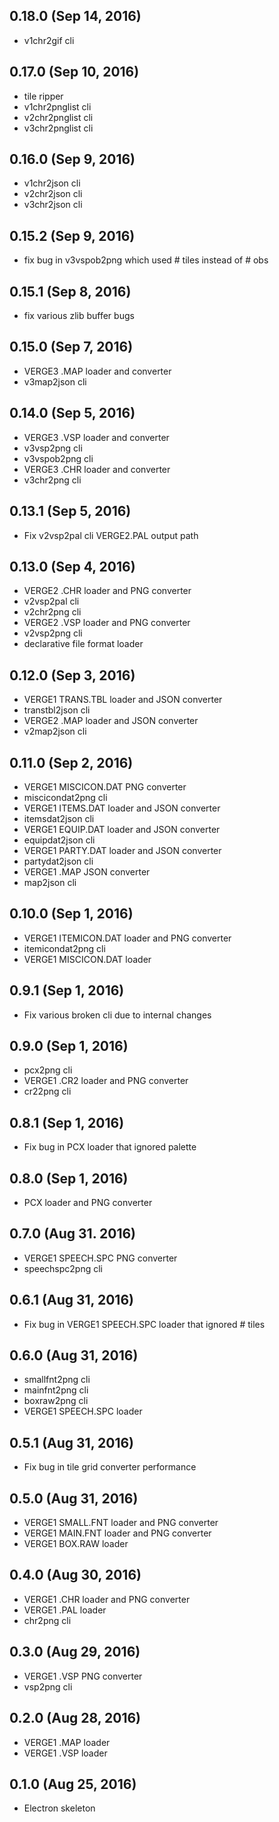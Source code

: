 ## 0.18.0 (Sep 14, 2016)

- v1chr2gif cli

## 0.17.0 (Sep 10, 2016)

- tile ripper
- v1chr2pnglist cli
- v2chr2pnglist cli
- v3chr2pnglist cli

## 0.16.0 (Sep 9, 2016)

- v1chr2json cli
- v2chr2json cli
- v3chr2json cli

## 0.15.2 (Sep 9, 2016)

- fix bug in v3vspob2png which used # tiles instead of # obs

## 0.15.1 (Sep 8, 2016)

- fix various zlib buffer bugs

## 0.15.0 (Sep 7, 2016)

- VERGE3 .MAP loader and converter
- v3map2json cli

## 0.14.0 (Sep 5, 2016)

- VERGE3 .VSP loader and converter
- v3vsp2png cli
- v3vspob2png cli
- VERGE3 .CHR loader and converter
- v3chr2png cli

## 0.13.1 (Sep 5, 2016)

- Fix v2vsp2pal cli VERGE2.PAL output path

## 0.13.0 (Sep 4, 2016)

- VERGE2 .CHR loader and PNG converter
- v2vsp2pal cli
- v2chr2png cli
- VERGE2 .VSP loader and PNG converter
- v2vsp2png cli
- declarative file format loader

## 0.12.0 (Sep 3, 2016)

- VERGE1 TRANS.TBL loader and JSON converter
- transtbl2json cli
- VERGE2 .MAP loader and JSON converter
- v2map2json cli

## 0.11.0 (Sep 2, 2016)

- VERGE1 MISCICON.DAT PNG converter
- miscicondat2png cli
- VERGE1 ITEMS.DAT loader and JSON converter
- itemsdat2json cli
- VERGE1 EQUIP.DAT loader and JSON converter
- equipdat2json cli
- VERGE1 PARTY.DAT loader and JSON converter
- partydat2json cli
- VERGE1 .MAP JSON converter
- map2json cli

## 0.10.0 (Sep 1, 2016)

- VERGE1 ITEMICON.DAT loader and PNG converter
- itemicondat2png cli
- VERGE1 MISCICON.DAT loader

## 0.9.1 (Sep 1, 2016)

- Fix various broken cli due to internal changes

## 0.9.0 (Sep 1, 2016)

- pcx2png cli
- VERGE1 .CR2 loader and PNG converter
- cr22png cli

## 0.8.1 (Sep 1, 2016)

- Fix bug in PCX loader that ignored palette

## 0.8.0 (Sep 1, 2016)

- PCX loader and PNG converter

## 0.7.0 (Aug 31. 2016)

- VERGE1 SPEECH.SPC PNG converter
- speechspc2png cli

## 0.6.1 (Aug 31, 2016)

- Fix bug in VERGE1 SPEECH.SPC loader that ignored # tiles

## 0.6.0 (Aug 31, 2016)

- smallfnt2png cli
- mainfnt2png cli
- boxraw2png cli
- VERGE1 SPEECH.SPC loader

## 0.5.1 (Aug 31, 2016)

- Fix bug in tile grid converter performance

## 0.5.0 (Aug 31, 2016)

- VERGE1 SMALL.FNT loader and PNG converter
- VERGE1 MAIN.FNT loader and PNG converter
- VERGE1 BOX.RAW loader

## 0.4.0 (Aug 30, 2016)

- VERGE1 .CHR loader and PNG converter
- VERGE1 .PAL loader
- chr2png cli

## 0.3.0 (Aug 29, 2016)

- VERGE1 .VSP PNG converter
- vsp2png cli

## 0.2.0 (Aug 28, 2016)

- VERGE1 .MAP loader
- VERGE1 .VSP loader

## 0.1.0 (Aug 25, 2016)

- Electron skeleton

